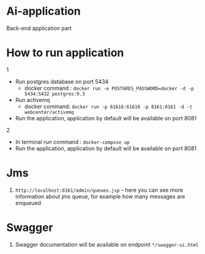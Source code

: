 # Ai-application
Back-end application part

# How to run application
1
  * Run postgres database on port 5434
    - docker command : `docker run -e POSTGRES_PASSWORD=docker -d -p 5434:5432 postgres:9.3`
  * Run activemq
    - docker command: `docker run -p 61616:61616 -p 8161:8161 -d -t webcenter/activemq`
  * Run the application, application by default will be available on port 8081

2
  * In terminal run command : `docker-compose up`
  * Run the application, application by default will be available on port 8081

# Jms
1. `http://localhost:8161/admin/queues.jsp` - here you can see more information about jms queue, for example how many messages are enqueued

# Swagger
1. Swagger documentation will be available on endpoint `*/swagger-ui.html`
